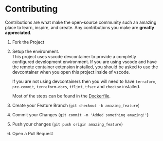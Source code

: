 # Contributing
Contributions are what make the open-source community such an amazing place to learn, inspire, and create. Any contributions you make are **greatly appreciated**.

1. Fork the Project
2. Setup the environment.  
   This project uses vscode devcontainer to provide a completly configured development environment. If you are using vscode and have the remote container extension installed, you should be asked to use the devcontainer when you open this project inside of vscode.

   If you are not using devcontainers then you will need to have `terraform`, `pre-commit`, `terraform-docs`, `tflint`, `tfsec` and `checkov` installed. 

   Most of the steps can be found in the [Dockerfile](.devcontainer/Dockerfile).
3. Create your Feature Branch (`git checkout -b amazing_feature`)
4. Commit your Changes (`git commit -m 'Added something amazing!'`)
5. Push your changes (`git push origin amazing_feature`)
6. Open a Pull Request